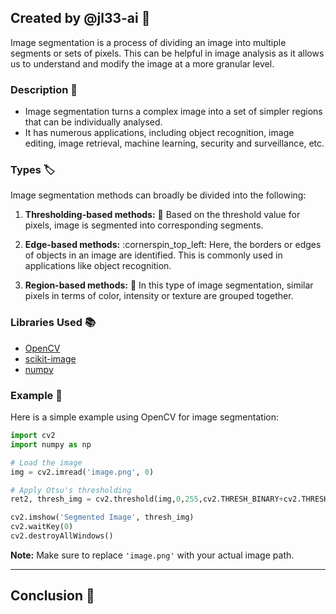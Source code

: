 
## Created by @jl33-ai :boy:

Image segmentation is a process of dividing an image into multiple segments or sets of pixels. This can be helpful in image analysis as it allows us to understand and modify the image at a more granular level.

### Description :speech_balloon:

- Image segmentation turns a complex image into a set of simpler regions that can be individually analysed.
- It has numerous applications, including object recognition, image editing, image retrieval, machine learning, security and surveillance, etc.

### Types :label:

Image segmentation methods can broadly be divided into the following:

1. **Thresholding-based methods:** :arrows_counterclockwise:
   Based on the threshold value for pixels, image is segmented into corresponding segments.
   
2. **Edge-based methods:** :cornerspin_top_left:
   Here, the borders or edges of objects in an image are identified. This is commonly used in applications like object recognition.

3. **Region-based methods:** :large_blue_circle:
   In this type of image segmentation, similar pixels in terms of color, intensity or texture are grouped together.

### Libraries Used :books:

- [OpenCV](https://opencv.org/)
- [scikit-image](https://scikit-image.org/)
- [numpy](https://numpy.org/)

### Example :pencil:

Here is a simple example using OpenCV for image segmentation:

```python
import cv2
import numpy as np

# Load the image
img = cv2.imread('image.png', 0)

# Apply Otsu's thresholding
ret2, thresh_img = cv2.threshold(img,0,255,cv2.THRESH_BINARY+cv2.THRESH_OTSU)

cv2.imshow('Segmented Image', thresh_img)
cv2.waitKey(0)
cv2.destroyAllWindows()
```
__Note:__ Make sure to replace `'image.png'` with your actual image path.

---

## Conclusion 🏁
